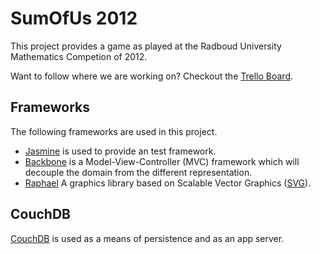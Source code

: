 SumOfUs 2012
============

This project provides a game as played at the Radboud University
Mathematics Competion of 2012.

Want to follow where we are working on? Checkout the 
[Trello Board](https://trello.com/board/sumofus/4fe0b30a330f637e090a6dee).

Frameworks
----------

The following frameworks are used in this project.

* [Jasmine](https://jasmine.github.io/ "Jasmine GitHub documentation page")
  is used to provide an test framework.
* [Backbone](http://backbonejs.org/ "Backbone documentation page")
  is a Model-View-Controller (MVC) framework which will decouple the
  domain from the different representation.
* [Raphael](http://raphaeljs.com/ "Raphael Homepage") A graphics
  library based on Scalable Vector Graphics 
  ([SVG](http://en.wikipedia.org/wiki/Scalable_Vector_Graphics "Wikipedia on Scalable Vector Graphics")).

CouchDB
-------

[CouchDB](http://couchdb.apache.org/ "Homepage for CouchDB") is used
as a means of persistence and as an app server.
